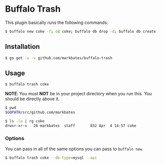 # Buffalo Trash

This plugin basically runs the following commands:

```bash
$ buffalo new coke -f; cd coke; buffalo db drop -d; buffalo db create -d;
```

## Installation

```bash
$ go get -u -v github.com/markbates/buffalo-trash
```

## Usage

```bash
$ buffalo trash coke
```

**NOTE**: You must **NOT** be in your project directory when you run this. You should be directly above it.

```bash
$ pwd
$GOPATH/src/github.com/markbates

$ ls -la | rg coke
drwxr-xr-x   26 markbates  staff       832 Apr  4 14:57 coke
```

### Options

You can pass in all of the same options you can pass to `buffalo new`.

```bash
$ buffalo trash coke --db-type=mysql --api
```

